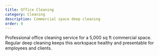```yaml
---
title: Office Cleaning
category: Cleaning
description: Commercial space deep cleaning
order: 9
---
```


Professional office cleaning service for a 5,000 sq ft commercial space. Regular deep cleaning keeps this workspace healthy and presentable for employees and clients.
